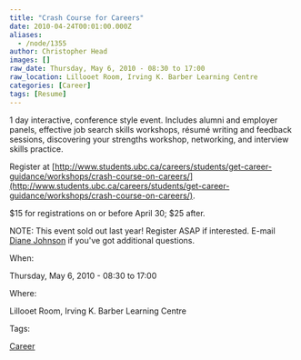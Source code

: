 ```yaml
---
title: "Crash Course for Careers"
date: 2010-04-24T00:01:00.000Z
aliases:
  - /node/1355
author: Christopher Head
images: []
raw_date: Thursday, May 6, 2010 - 08:30 to 17:00
raw_location: Lillooet Room, Irving K. Barber Learning Centre
categories: [Career]
tags: [Resume]
---
```


1 day interactive, conference style event. Includes alumni and employer panels, effective job search skills workshops, résumé writing and feedback sessions, discovering your strengths workshop, networking, and interview skills practice.

Register at [http://www.students.ubc.ca/careers/students/get-career-guidance/workshops/crash-course-on-careers/](http://www.students.ubc.ca/careers/students/get-career-guidance/workshops/crash-course-on-careers/).

$15 for registrations on or before April 30; $25 after.

NOTE: This event sold out last year! Register ASAP if interested. E-mail [Diane Johnson](/cdn-cgi/l/email-protection#3e5a575f505b5451567e5d4d104b5c5d105d5f) if you've got additional questions.

When: 

Thursday, May 6, 2010 - 08:30 to 17:00

Where: 

Lillooet Room, Irving K. Barber Learning Centre

Tags: 

[Career](/career)
